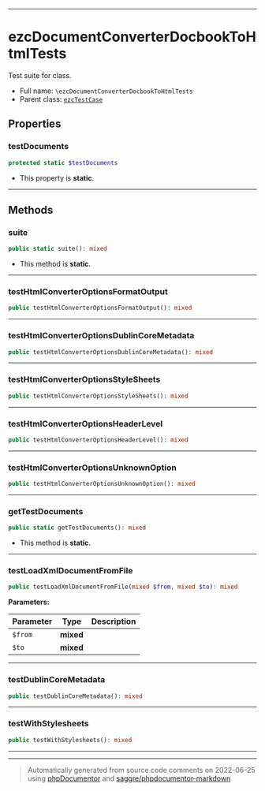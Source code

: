 ***

# ezcDocumentConverterDocbookToHtmlTests

Test suite for class.



* Full name: `\ezcDocumentConverterDocbookToHtmlTests`
* Parent class: [`ezcTestCase`](./ezcTestCase.md)



## Properties


### testDocuments



```php
protected static $testDocuments
```



* This property is **static**.


***

## Methods


### suite



```php
public static suite(): mixed
```



* This method is **static**.







***

### testHtmlConverterOptionsFormatOutput



```php
public testHtmlConverterOptionsFormatOutput(): mixed
```











***

### testHtmlConverterOptionsDublinCoreMetadata



```php
public testHtmlConverterOptionsDublinCoreMetadata(): mixed
```











***

### testHtmlConverterOptionsStyleSheets



```php
public testHtmlConverterOptionsStyleSheets(): mixed
```











***

### testHtmlConverterOptionsHeaderLevel



```php
public testHtmlConverterOptionsHeaderLevel(): mixed
```











***

### testHtmlConverterOptionsUnknownOption



```php
public testHtmlConverterOptionsUnknownOption(): mixed
```











***

### getTestDocuments



```php
public static getTestDocuments(): mixed
```



* This method is **static**.







***

### testLoadXmlDocumentFromFile



```php
public testLoadXmlDocumentFromFile(mixed $from, mixed $to): mixed
```








**Parameters:**

| Parameter | Type | Description |
|-----------|------|-------------|
| `$from` | **mixed** |  |
| `$to` | **mixed** |  |




***

### testDublinCoreMetadata



```php
public testDublinCoreMetadata(): mixed
```











***

### testWithStylesheets



```php
public testWithStylesheets(): mixed
```











***


***
> Automatically generated from source code comments on 2022-06-25 using [phpDocumentor](http://www.phpdoc.org/) and [saggre/phpdocumentor-markdown](https://github.com/Saggre/phpDocumentor-markdown)
